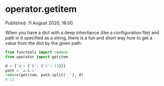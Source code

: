 # operator.getitem

Published: 11 August 2020, 18:00

When you have a dict with a deep inheritance (like a configuration file) and path in it specified as a string, there is a fun and short way how to get a value from the dict by the given path:

```python
from functools import reduce
from operator import getitem

d = {'a': {'b': {'c': 13}}}
path = 'a.b.c'
reduce(getitem, path.split('.'), d)
# 13
```
